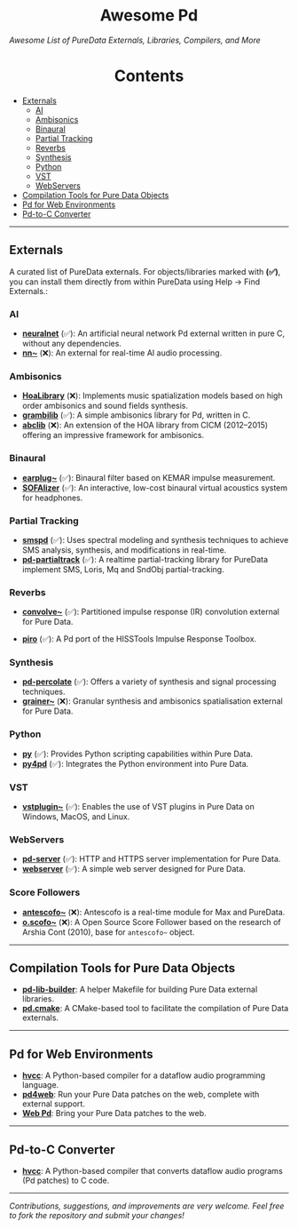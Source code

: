 <h1 align="center">Awesome Pd</h1>

_Awesome List of PureData Externals, Libraries, Compilers, and More_


<h1 align="center">Contents</h1>

- [Externals](#externals)
  - [AI](#ai)
  - [Ambisonics](#ambisonics)
  - [Binaural](#binaural)
  - [Partial Tracking](#partial-tracking)
  - [Reverbs](#reverbs)
  - [Synthesis](#synthesis)
  - [Python](#python)
  - [VST](#vst)
  - [WebServers](#webservers)
- [Compilation Tools for Pure Data Objects](#compilation-tools-for-pure-data-objects)
- [Pd for Web Environments](#pd-for-web-environments)
- [Pd-to-C Converter](#pd-to-c-converter)

---

## Externals

A curated list of PureData externals. For objects/libraries marked with **(✅️)**, you can install them directly from within PureData using Help -> Find Externals.:

### AI

- **[neuralnet](https://github.com/alexdrymonitis/neuralnet)** (✅️): An artificial neural network Pd external written in pure C, without any dependencies.  
- **[nn~](https://github.com/acids-ircam/nn_tilde)** (❌): An external for real-time AI audio processing.  

### Ambisonics

- **[HoaLibrary](https://github.com/CICM/HoaLibrary-PD)** (❌): Implements music spatialization models based on high order ambisonics and sound fields synthesis.
- **[grambilib](https://github.com/rickygraham/grambilib)** (✅️): A simple ambisonics library for Pd, written in C.
- **[abclib](https://github.com/alainbonardi/abclib)** (❌️): An extension of the HOA library from CICM (2012–2015) offering an impressive framework for ambisonics.

### Binaural

- **[earplug~](https://github.com/pd-externals/earplug)** (✅️): Binaural filter based on KEMAR impulse measurement.
- **[SOFAlizer](https://github.com/sofacoustics/SOFAlizer-for-pd)** (✅️): An interactive, low-cost binaural virtual acoustics system for headphones.

### Partial Tracking

- **[smspd](https://github.com/charlesneimog/smspd)** (✅️): Uses spectral modeling and synthesis techniques to achieve SMS analysis, synthesis, and modifications in real-time.
- **[pd-partialtrack](https://github.com/charlesneimog/pd-partialtrack)** (✅️):  A realtime partial-tracking library for PureData implement SMS, Loris, Mq and SndObj partial-tracking.
### Reverbs

- **[convolve~](https://github.com/wbrent/convolve_tilde)** (✅️): Partitioned impulse response (IR) convolution external for Pure Data.

- **[piro](https://github.com/d-i-s/piro)** (✅️): A Pd port of the HISSTools Impulse Response Toolbox.

### Synthesis

- **[pd-percolate](https://github.com/megrimm/pd-percolate)** (✅️):  Offers a variety of synthesis and signal processing techniques.
- **[grainer~](https://github.com/odiliscia/the_grainer_PureData_gh)** (❌): Granular synthesis and ambisonics spatialisation external for Pure Data.

### Python

- **[py](https://github.com/grrrr/py)** (✅️): Provides Python scripting capabilities within Pure Data.
- **[py4pd](https://github.com/charlesneimog/py4pd)** (✅️): Integrates the Python environment into Pure Data.

### VST

- **[vstplugin~](https://git.iem.at/pd/vstplugin)** (✅️): Enables the use of VST plugins in Pure Data on Windows, MacOS, and Linux.

### WebServers

- **[pd-server](https://github.com/charlesneimog/pd-server)** (✅️): HTTP and HTTPS server implementation for Pure Data.
- **[webserver](https://github.com/Lucarda/pd-webserver)** (✅️): A simple web server designed for Pure Data.


### Score Followers

- **[antescofo~](https://forum.ircam.fr/projects/detail/antescofo/)** (❌): Antescofo is a real-time module for Max and PureData. 
- **[o.scofo~](https://github.com/charlesneimog/OScofo)** (❌): A Open Source Score Follower based on the research of Arshia Cont (2010), base for `antescofo~` object.

---

## Compilation Tools for Pure Data Objects

- **[pd-lib-builder](https://github.com/pure-data/pd-lib-builder)**: A helper Makefile for building Pure Data external libraries.
- **[pd.cmake](https://github.com/pure-data/pd.cmake)**: A CMake-based tool to facilitate the compilation of Pure Data externals.

---

## Pd for Web Environments

- **[hvcc](https://github.com/Wasted-Audio/hvcc)**: A Python-based compiler for a dataflow audio programming language.
- **[pd4web](https://github.com/charlesneimog/pd4web)**: Run your Pure Data patches on the web, complete with external support.
- **[Web Pd](https://github.com/sebpiq/WebPd)**: Bring your Pure Data patches to the web.

---

## Pd-to-C Converter

- **[hvcc](https://github.com/Wasted-Audio/hvcc)**: A Python-based compiler that converts dataflow audio programs (Pd patches) to C code.

---

_Contributions, suggestions, and improvements are very welcome. Feel free to fork the repository and submit your changes!_


